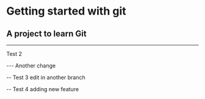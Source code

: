 # Getting started with git

## A project to learn Git

--- 

Test 2

--- Another change

--
Test 3 edit in another branch

--
Test 4 adding new feature
